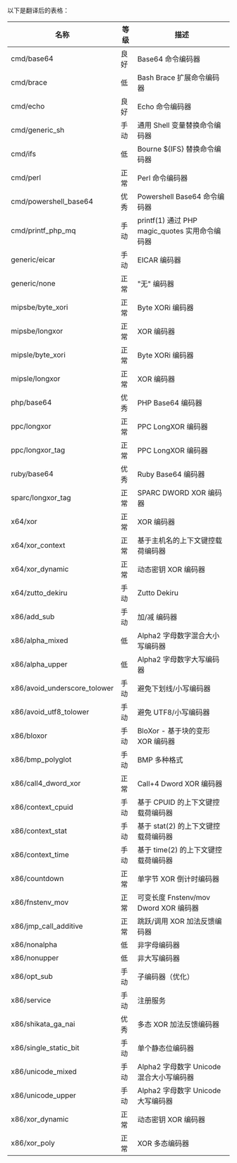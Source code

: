 以下是翻译后的表格：

| 名称                         | 等级 | 描述                                           |
| ---------------------------- | ---- | ---------------------------------------------- |
| cmd/base64                   | 良好 | Base64 命令编码器                              |
| cmd/brace                    | 低   | Bash Brace 扩展命令编码器                      |
| cmd/echo                     | 良好 | Echo 命令编码器                                |
| cmd/generic_sh               | 手动 | 通用 Shell 变量替换命令编码器                  |
| cmd/ifs                      | 低   | Bourne ${IFS} 替换命令编码器                   |
| cmd/perl                     | 正常 | Perl 命令编码器                                |
| cmd/powershell_base64        | 优秀 | Powershell Base64 命令编码器                   |
| cmd/printf_php_mq            | 手动 | printf(1) 通过 PHP magic_quotes 实用命令编码器 |
| generic/eicar                | 手动 | EICAR 编码器                                   |
| generic/none                 | 正常 | "无" 编码器                                    |
| mipsbe/byte_xori             | 正常 | Byte XORi 编码器                               |
| mipsbe/longxor               | 正常 | XOR 编码器                                     |
| mipsle/byte_xori             | 正常 | Byte XORi 编码器                               |
| mipsle/longxor               | 正常 | XOR 编码器                                     |
| php/base64                   | 优秀 | PHP Base64 编码器                              |
| ppc/longxor                  | 正常 | PPC LongXOR 编码器                             |
| ppc/longxor_tag              | 正常 | PPC LongXOR 编码器                             |
| ruby/base64                  | 优秀 | Ruby Base64 编码器                             |
| sparc/longxor_tag            | 正常 | SPARC DWORD XOR 编码器                         |
| x64/xor                      | 正常 | XOR 编码器                                     |
| x64/xor_context              | 正常 | 基于主机名的上下文键控载荷编码器               |
| x64/xor_dynamic              | 正常 | 动态密钥 XOR 编码器                            |
| x64/zutto_dekiru             | 手动 | Zutto Dekiru                                   |
| x86/add_sub                  | 手动 | 加/减 编码器                                   |
| x86/alpha_mixed              | 低   | Alpha2 字母数字混合大小写编码器                |
| x86/alpha_upper              | 低   | Alpha2 字母数字大写编码器                      |
| x86/avoid_underscore_tolower | 手动 | 避免下划线/小写编码器                          |
| x86/avoid_utf8_tolower       | 手动 | 避免 UTF8/小写编码器                           |
| x86/bloxor                   | 手动 | BloXor - 基于块的变形 XOR 编码器               |
| x86/bmp_polyglot             | 手动 | BMP 多种格式                                   |
| x86/call4_dword_xor          | 正常 | Call+4 Dword XOR 编码器                        |
| x86/context_cpuid            | 手动 | 基于 CPUID 的上下文键控载荷编码器              |
| x86/context_stat             | 手动 | 基于 stat(2) 的上下文键控载荷编码器            |
| x86/context_time             | 手动 | 基于 time(2) 的上下文键控载荷编码器            |
| x86/countdown                | 正常 | 单字节 XOR 倒计时编码器                        |
| x86/fnstenv_mov              | 正常 | 可变长度 Fnstenv/mov Dword XOR 编码器          |
| x86/jmp_call_additive        | 正常 | 跳跃/调用 XOR 加法反馈编码器                   |
| x86/nonalpha                 | 低   | 非字母编码器                                   |
| x86/nonupper                 | 低   | 非大写编码器                                   |
| x86/opt_sub                  | 手动 | 子编码器（优化）                               |
| x86/service                  | 手动 | 注册服务                                       |
| x86/shikata_ga_nai           | 优秀 | 多态 XOR 加法反馈编码器                        |
| x86/single_static_bit        | 手动 | 单个静态位编码器                               |
| x86/unicode_mixed            | 手动 | Alpha2 字母数字 Unicode 混合大小写编码器       |
| x86/unicode_upper            | 手动 | Alpha2 字母数字 Unicode 大写编码器             |
| x86/xor_dynamic              | 正常 | 动态密钥 XOR 编码器                            |
| x86/xor_poly                 | 正常 | XOR 多态编码器                                 |